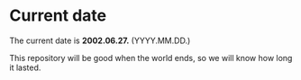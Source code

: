 # Current date

The current date is **2002.06.27.** (YYYY.MM.DD.)

This repository will be good when the world ends, so we will know how long it lasted.